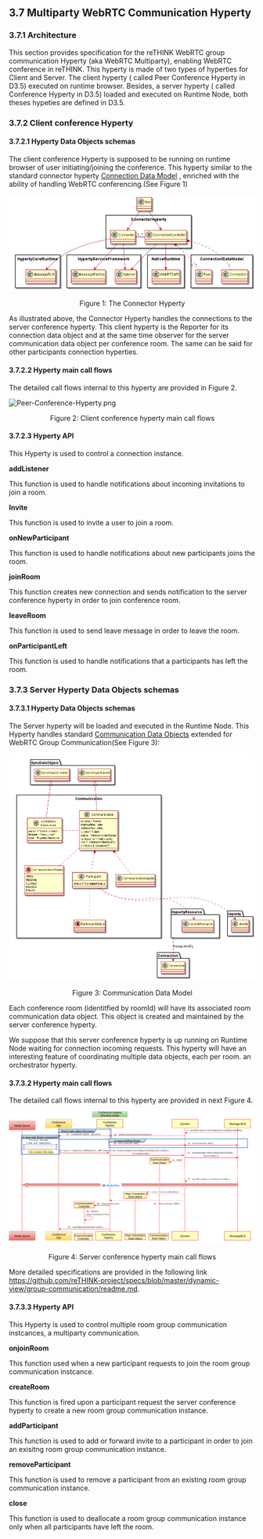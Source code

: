 3.7 Multiparty WebRTC Communication Hyperty
---------------------------

### 3.7.1 Architecture
This section provides specification for the reTHINK WebRTC group communication Hyperty (aka WebRTC Multiparty), enabling WebRTC conference in reTHINK. This hyperty is made of two types of hyperties for Client and Server. 
The client  hyperty ( called Peer Conference Hyperty in D3.5) executed on runtime browser. Besides, a server hyperty ( called Conference Hyperty in D3.5) loaded and executed on Runtime Node, both theses hypeties are defined in D3.5.


### 3.7.2 Client conference Hyperty 
#### 3.7.2.1 Hyperty Data Objects schemas


The client conference Hyperty is supposed to be running on runtime browser of user initiating/joining the conference. This hyperty similar to the standard connector hyperty [Connection Data Model](https://github.com/reTHINK-project/specs/tree/master/datamodel/data-objects/connection) , enriched with the ability of handling WebRTC conferencing.(See Figure 1)



![Architecture](connector-arch.png)
<p align="center">
       Figure 1: The Connector Hyperty
</p>




As illustrated above, the Connector Hyperty handles the connections to the server  conference hyperty. This client hyperty is the Reporter for its connection data object and at the same time observer for the server communication data object per conference room. The same can be said for other participants connection hyperties.

#### 3.7.2.2 Hyperty main call flows

The detailed call flows internal to this hyperty are provided in Figure 2.

  ![Peer-Conference-Hyperty.png](Peer-Conference-Hyperty.png)

<p align="center">
     Figure 2: Client conference hyperty main call flows
</p>

#### 3.7.2.3 Hyperty API

This Hyperty is used to control a connection instance.

**addListener**

This function is used to handle notifications about incoming invitations to join a room.

**Invite**

This function is used to invite a user to join a room.

**onNewParticipant**

This function is used to handle notifications about new participants joins the room.

**joinRoom**

This function creates new connection and sends notification to the server conference hyperty in order to join conference room.

**leaveRoom**

This function is used to send leave message in order to leave the room.

**onParticipantLeft**

This function is used to handle notifications that a participants has left the room.


### 3.7.3 Server Hyperty Data Objects schemas
#### 3.7.3.1 Hyperty Data Objects schemas

The Server hyperty will be loaded and executed in the Runtime Node. This Hyperty handles standard [Communication Data Objects](https://github.com/reTHINK-project/specs/blob/master/datamodel/data-objects/communication/readme.md) extended for WebRTC Group Communication(See Figure 3):


  ![Communication-Data-Object-Model.png](Communication-Data-Object-Model.png)
  
<p align="center">
     Figure 3: Communication Data Model
</p>



Each conference room (identitfied by roomId) will have its associated room communication data object. This object is created and maintained by the server conference hyperty.

We suppose that this server conference hyperty is up running on Runtime Node waiting for connection incoming requests. This hyperty will have an interesting feature of coordinating multiple data objects, each per room. an orchestrator hyperty.

#### 3.7.3.2 Hyperty main call flows

 The detailed call flows internal to this hyperty are provided in next Figure 4.


   ![Conference-Hyperty.png](Conference-Hyperty.png)
 <p align="center">
   Figure 4: Server conference hyperty main call flows
 </p>

More detailed specifications are  provided in the following link   https://github.com/reTHINK-project/specs/blob/master/dynamic-view/group-communication/readme.md.

#### 3.7.3.3 Hyperty API

This Hyperty is used to control multiple room group communication instcances, a multiparty communication.

**onjoinRoom**

This function used when a new participant requests to join the room group communication instcance.

**createRoom**

This function is fired upon a participant request the server conference hyperty to create a new room group communication instance.


**addParticipant**

This function is used to add or forward invite to a participant in order to join an exisitng room group communication instance.

**removeParticipant**

This function is used to remove a participant from an existing room group communication instance.

**close**

This function is used to deallocate a room group communication instance only when all participants have left the room.




